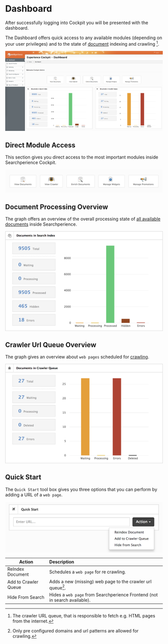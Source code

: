 # Dashboard

After successfully logging into Cockpit you will be presented with the dashboard.

The Dashboard offers quick access to any available modules (depending on your user privileges) and to the state of [document](../glossary.md#document) indexing and crawling [^crawling].

![dashboard](assets/dashboard/overview.png)

## Direct Module Access

This section gives you direct access to the most important modules inside Searchperience Cockpit.

![dashboard_direct-access](assets/dashboard/direct-access.png)

## Document Processing Overview

The graph offers an overview of the overall processing state of [all available documents](documents.md) inside Searchperience.

![dashboard_indexer](assets/dashboard/indexer.png)

## Crawler Url Queue Overview

The graph gives an overview about `web pages` scheduled for [crawling](crawler.md).

![dashboard_url-queue](assets/dashboard/url-queue.png)

## Quick Start

The `Quick Start` tool box gives you three options that you can perform by adding a URL of a `web page`.

![dashboard_quick-start](assets/dashboard/quick-start.png)

| Action               | Description                                                                    |
|----------------------|:-------------------------------------------------------------------------------|
| ReIndex Document     | Schedules a `web page` for re crawling.                                        |
| Add to Crawler Queue | Adds a new (missing) web page to the crawler url queue[^add_to_crawler_queue]. |
| Hide From Search     | Hides a `web page` from Searchperience Frontend (not in search available).     |

[^crawling]: The crawler URL queue, that is responsible to fetch e.g. HTML pages from the internet.
[^add_to_crawler_queue]: Only pre configured domains and url patterns are allowed for crawling.